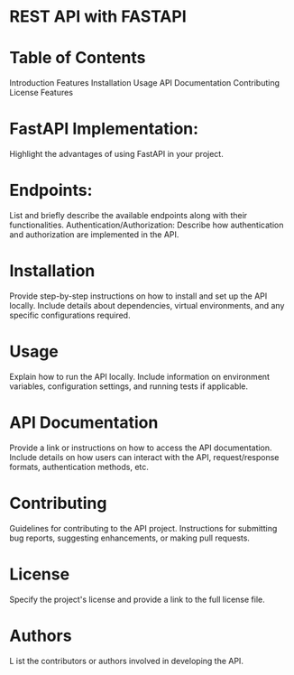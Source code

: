 # REST API with FASTAPI

# **Table of Contents**
Introduction
Features
Installation
Usage
API Documentation
Contributing
License
Features

# **FastAPI Implementation:**
Highlight the advantages of using FastAPI in your project.

# **Endpoints:**
List and briefly describe the available endpoints along with their functionalities.
Authentication/Authorization:
Describe how authentication and authorization are implemented in the API.

# **Installation**
Provide step-by-step instructions on how to install and set up the API locally.
Include details about dependencies, virtual environments, and any specific configurations required.

# **Usage**
Explain how to run the API locally.
Include information on environment variables, configuration settings, and running tests if applicable.

# **API Documentation**
Provide a link or instructions on how to access the API documentation.
Include details on how users can interact with the API, request/response formats, authentication methods, etc.

# **Contributing**
Guidelines for contributing to the API project.
Instructions for submitting bug reports, suggesting enhancements, or making pull requests.

# **License**
Specify the project's license and provide a link to the full license file.

# **Authors**
L  ist the contributors or authors involved in developing the API.
